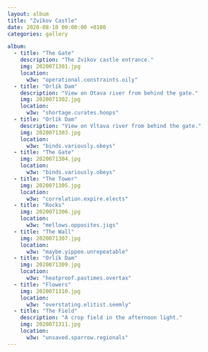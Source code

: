 ```yaml
---
layout: album
title: "Zvíkov Castle"
date: 2020-08-10 00:00:00 +0100
categories: gallery

album:
  - title: "The Gate"
    description: "The Zvíkov castle entrance."
    img: 2020071301.jpg
    location:
      w3w: "operational.constraints.oily"
  - title: "Orlík Dam"
    description: "View on Otava river from behind the gate."
    img: 2020071302.jpg
    location:
      w3w: "shortage.curates.hoops"
  - title: "Orlík Dam"
    description: "View on Vltava river from behind the gate."
    img: 2020071303.jpg
    location:
      w3w: "binds.variously.obeys"
  - title: "The Gate"
    img: 2020071304.jpg
    location:
      w3w: "binds.variously.obeys"
  - title: "The Tower"
    img: 2020071305.jpg
    location:
      w3w: "correlation.expire.elects"
  - title: "Rocks"
    img: 2020071306.jpg
    location:
      w3w: "mellows.opposites.jigs"
  - title: "The Wall"
    img: 2020071307.jpg
    location:
      w3w: "maybe.yippee.unrepeatable"
  - title: "Orlík Dam"
    img: 2020071309.jpg
    location:
      w3w: "heatproof.pastimes.overtax"
  - title: "Flowers"
    img: 2020071310.jpg
    location:
      w3w: "overstating.elitist.seemly"
  - title: "The Field"
    description: "A crop field in the afternoon light."
    img: 2020071311.jpg
    location:
      w3w: "unsaved.sparrow.regionals"
---
```

